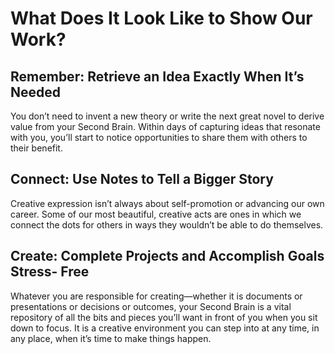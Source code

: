 # What Does It Look Like to Show Our Work?

## Remember: Retrieve an Idea Exactly When It’s Needed

You don’t need to invent a new theory or write the next great novel to derive value from your Second Brain.
Within days of capturing ideas that resonate with you, you’ll start to notice opportunities to share them with others to their benefit.

## Connect: Use Notes to Tell a Bigger Story

Creative expression isn’t always about self-promotion or advancing our own career.
Some of our most beautiful, creative acts are ones in which we connect the dots for others in ways they wouldn’t be able to do themselves.

## Create: Complete Projects and Accomplish Goals Stress- Free

Whatever you are responsible for creating—whether it is documents or presentations or decisions or outcomes, your Second Brain is a vital repository of all the bits and pieces you’ll want in front of you when you sit down to focus.
It is a creative environment you can step into at any time, in any place, when it’s time to make things happen.